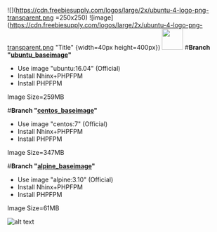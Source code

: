 ![](https://cdn.freebiesupply.com/logos/large/2x/ubuntu-4-logo-png-transparent.png =250x250)
![image](https://cdn.freebiesupply.com/logos/large/2x/ubuntu-4-logo-png-transparent.png "Title" {width=40px height=400px})
<img src="https://cdn.freebiesupply.com/logos/large/2x/ubuntu-4-logo-png-transparent.png" width="48">
#**Branch "[ubuntu_baseimage](https://github.com/ros-kamach/baseimage_nginx_phpfpm/tree/ubuntu_baseimage)"**
   - Use image "ubuntu:16.04" (Official)
   - Install Nhinx+PHPFPM
   - Install  PHPFPM
      
  Image Size=259MB
   
#**Branch "[centos_baseimage](https://github.com/ros-kamach/baseimage_nginx_phpfpm/tree/centos_baseimage)"**
   - Use image "centos:7" (Official)
   - Install Nhinx+PHPFPM
   - Install  PHPFPM
   
  Image Size=347MB
   
#**Branch "[alpine_baseimage](https://github.com/ros-kamach/baseimage_nginx_phpfpm/tree/alpine_baseimage)"**
   - Use image "alpine:3.10" (Official)
   - Install Nhinx+PHPFPM
   - Install  PHPFPM
 
  Image Size=61MB

![alt text](https://websanova.com/img/posts/setting-up-php-with-nginx.png)
